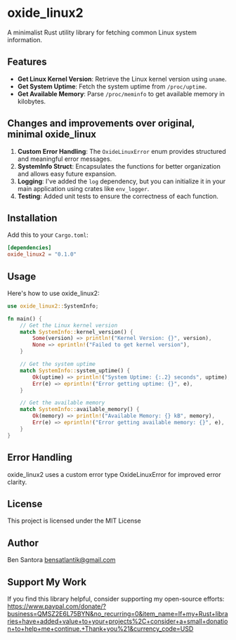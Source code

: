 # oxide_linux2

A minimalist Rust utility library for fetching common Linux system information.

## Features
- **Get Linux Kernel Version**: Retrieve the Linux kernel version using `uname`.
- **Get System Uptime**: Fetch the system uptime from `/proc/uptime`.
- **Get Available Memory**: Parse `/proc/meminfo` to get available memory in kilobytes.

## Changes and improvements over original, minimal oxide_linux
1. **Custom Error Handling**: The `OxideLinuxError` enum provides structured and meaningful error messages.
2. **SystemInfo Struct**: Encapsulates the functions for better organization and allows easy future expansion.
3. **Logging**: I've added the `log` dependency, but you can initialize it in your main application using crates like `env_logger`.
4. **Testing**: Added unit tests to ensure the correctness of each function.

## Installation
Add this to your `Cargo.toml`:

```toml
[dependencies]
oxide_linux2 = "0.1.0"
```
## Usage
Here's how to use oxide_linux2:
```rust
use oxide_linux2::SystemInfo;

fn main() {
    // Get the Linux kernel version
    match SystemInfo::kernel_version() {
        Some(version) => println!("Kernel Version: {}", version),
        None => eprintln!("Failed to get kernel version"),
    }

    // Get the system uptime
    match SystemInfo::system_uptime() {
        Ok(uptime) => println!("System Uptime: {:.2} seconds", uptime),
        Err(e) => eprintln!("Error getting uptime: {}", e),
    }

    // Get the available memory
    match SystemInfo::available_memory() {
        Ok(memory) => println!("Available Memory: {} kB", memory),
        Err(e) => eprintln!("Error getting available memory: {}", e),
    }
}
```
## Error Handling
oxide_linux2 uses a custom error type OxideLinuxError for improved error clarity.

## License
This project is licensed under the MIT License

## Author
Ben Santora <bensatlantik@gmail.com>

## Support My Work
If you find this library helpful, consider supporting my open-source efforts: https://www.paypal.com/donate/?business=QMSZ2E6L75BYN&no_recurring=0&item_name=If+my+Rust+libraries+have+added+value+to+your+projects%2C+consider+a+small+donation+to+help+me+continue.+Thank+you%21&currency_code=USD
